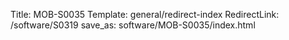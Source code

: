 Title: MOB-S0035
Template: general/redirect-index
RedirectLink: /software/S0319
save_as: software/MOB-S0035/index.html